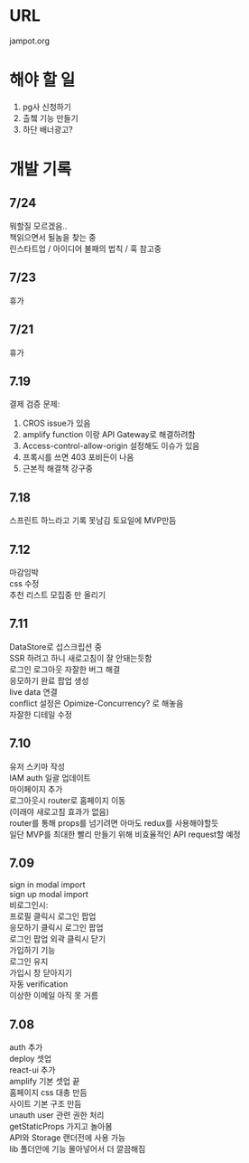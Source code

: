 # URL
jampot.org

# 해야 할 일
1. pg사 신청하기
2. 츨쳌 기능 만들기
3. 하단 배너광고?

# 개발 기록

## 7/24
뭐할질 모르겠음..<br>
책읽으면서 될놈을 찾는 중<br>
린스타트업 / 아이디어 불패의 법칙 / 훅 참고중<br>


## 7/23
휴가

## 7/21
휴가

## 7.19
결제 검증 문제:
1. CROS issue가 있음
2. amplify function 이랑 API Gateway로 해결하려함
3. Access-control-allow-origin 설정해도 이슈가 있음
4. 프록시를 쓰면 403 포비든이 나옴
5. 근본적 해결책 강구중

## 7.18
스프린트 하느라고 기록 못남김 토요일에 MVP만듬 <br>

## 7.12
마감임박<br>
css 수정<br>
추천 리스트 모집중 만 올리기<br>


## 7.11
DataStore로 섭스크립션 중<br>
SSR 하려고 하니 새로고침이 잘 안돼는듯함<br>
로그인 로그아웃 자잘한 버그 해결<br>
응모하기 완료 팝업 생성<br>
live data 연결<br>
conflict 설정은 Opimize-Concurrency? 로 해놓음<br>
자잘한 디테일 수정<br>


## 7.10
유저 스키마 작성<br>
IAM auth 일괄 업데이트<br>
마이페이지 추가<br>
로그아웃시 router로 홈페이지 이동<br>
(이래야 새로고침 효과가 없음)<br>
router를 통해 props를 넘기려면 아마도 redux를 사용해야할듯<br>
일단 MVP를 최대한 빨리 만들기 위해 비효율적인 API request할 예정<br>




## 7.09
sign in modal import<br>
sign up modal import<br>
비로그인시:<br>
프로필 클릭시 로그인 팝업<br>
응모하기 클릭시 로그인 팝업<br>
로그인 팝업 외곽 클릭시 닫기<br>
가입하기 기능<br>
로그인 유지<br>
가입시 창 닫아지기<br>
자동 verification<br>
이상한 이메일 아직 못 거름<br>

## 7.08
auth 추가 <br>
deploy 셋업<br>
react-ui 추가<br>
amplify 기본 셋업 끝<br>
홈페이지 css 대충 만듬<br>
사이트 기본 구조 만듬<br>
unauth user 관련 권한 처리<br>
getStaticProps 가지고 놀아봄<br>
API와 Storage 랜더전에 사용 가능<br>
lib 폴더안에 기능 몰아넣어서 더 깔끔해짐<br>

